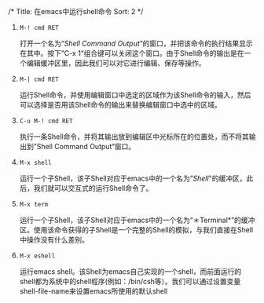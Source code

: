 /*
 Title: 在emacs中运行shell命令
 Sort: 2
 */

1. `M-! cmd RET`

   打开一个名为“*Shell Command Output*“的窗口，并把该命令的执行结果显示在其中。按下”C-x 1“组合键可以关闭这个窗口。由于Shell命令的输出是在一个编辑缓冲区里，因此我们可以对它进行编辑、保存等操作。

2. `M-| cmd RET`

   运行Shell命令，并使用编辑窗口中选定的区域作为该Shell命令的输入，然后可以选择是否用该Shell命令的输出来替换编辑窗口中选中的区域。

3. `C-u M-! cmd RET`

   执行一条Shell命令，并将其输出放到编辑区中光标所在的位置处，而不将其输出到”Shell Command Output“窗口。

4. `M-x shell`

   运行一个子Shell，该子Shell对应于emacs中的一个名为”*Shell*"的缓冲区，此后，我们就可以交互式的运行Shell命令了。

5. `M-x term`

   运行一个子Shell，该子Shell对应于emacs中的一个名为“＊Terminal*”的缓冲区。使用该命令获得的子Shell是一个完整的Shell的模拟，与我们直接在Shell中操作没有什么差别。

6. `M-x eshell`

   运行emacs shell。该Shell为emacs自己实现的一个shell，而前面运行的shell都为系统中的shell程序(例如：/bin/csh等）。我们可以通过设置变量shell-file-name来设置emacs所使用的默认shell

